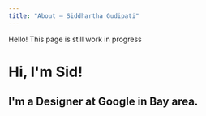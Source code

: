 ```yaml
---
title: "About — Siddhartha Gudipati"
---
```


Hello! This page is still work in progress

# Hi, I'm Sid!

## I'm a Designer at Google in Bay area.